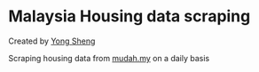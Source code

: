 # Malaysia Housing data scraping
Created by [Yong Sheng](https://tanyongsheng.net)

Scraping housing data from [mudah.my](https://www.mudah.my/) on a daily basis
